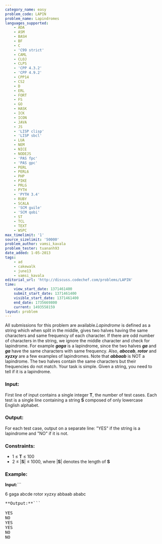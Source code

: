 ```yaml
---
category_name: easy
problem_code: LAPIN
problem_name: Lapindromes
languages_supported:
    - ADA
    - ASM
    - BASH
    - BF
    - C
    - 'C99 strict'
    - CAML
    - CLOJ
    - CLPS
    - 'CPP 4.3.2'
    - 'CPP 4.9.2'
    - CPP14
    - CS2
    - D
    - ERL
    - FORT
    - FS
    - GO
    - HASK
    - ICK
    - ICON
    - JAVA
    - JS
    - 'LISP clisp'
    - 'LISP sbcl'
    - LUA
    - NEM
    - NICE
    - NODEJS
    - 'PAS fpc'
    - 'PAS gpc'
    - PERL
    - PERL6
    - PHP
    - PIKE
    - PRLG
    - PYTH
    - 'PYTH 3.4'
    - RUBY
    - SCALA
    - 'SCM guile'
    - 'SCM qobi'
    - ST
    - TCL
    - TEXT
    - WSPC
max_timelimit: '1'
source_sizelimit: '50000'
problem_author: vamsi_kavala
problem_tester: tuananh93
date_added: 1-05-2013
tags:
    - ad
    - cakewalk
    - june13
    - vamsi_kavala
editorial_url: 'http://discuss.codechef.com/problems/LAPIN'
time:
    view_start_date: 1371461400
    submit_start_date: 1371461400
    visible_start_date: 1371461400
    end_date: 1735669800
    current: 1493558159
layout: problem
---
```

All submissions for this problem are available.*Lapindrome* is defined as a string which when split in the middle, gives two halves having the same characters and same frequency of each character. If there are odd number of characters in the string, we ignore the middle character and check for lapindrome. For example ***gaga*** is a lapindrome, since the two halves ***ga*** and ***ga*** have the same characters with same frequency. Also, ***abccab***, ***rotor*** and ***xyzxy*** are a few examples of lapindromes. Note that ***abbaab*** is NOT a lapindrome. The two halves contain the same characters but their frequencies do not match. 
 Your task is simple. Given a string, you need to tell if it is a lapindrome.

### Input:

First line of input contains a single integer **T**, the number of test cases.
Each test is a single line containing a string **S** composed of only lowercase English alphabet.
### Output:

For each test case, output on a separate line: "YES" if the string is a lapindrome and "NO" if it is not.
### Constraints:

- 1 ≤ **T** ≤ 100
- 2 ≤ |**S**| ≤ 1000, where |**S**| denotes the length of **S**

### Example:

**Input:**```

6
gaga
abcde
rotor
xyzxy
abbaab
ababc


<pre>
**Output:**```

YES
NO
YES
YES
NO
NO

</pre>